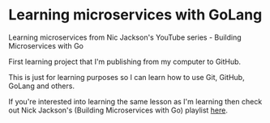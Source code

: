 # Learning microservices with GoLang

Learning microservices from Nic Jackson's YouTube series - Building Microservices with Go

First learning project that I'm publishing from my computer to GitHub.

This is just for learning purposes so I can learn how to use Git, GitHub, GoLang and others.

If you're interested into learning the same lesson as I'm learning then check out Nick Jackson's (Building Microservices with Go) playlist [here](https://www.youtube.com/watch?v=VzBGi_n65iU&list=PLmD8u-IFdreyh6EUfevBcbiuCKzFk0EW_).
